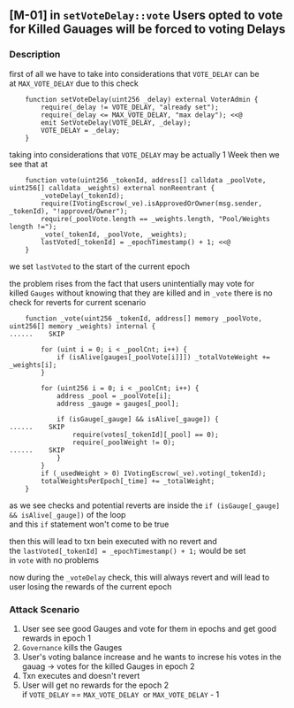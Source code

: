 ## [M-01] in `setVoteDelay::vote` Users opted to vote for Killed Gauages will be forced to voting Delays

### Description

first of all we have to take into considerations that `VOTE_DELAY` can be at `MAX_VOTE_DELAY` due to this check

```solidity
    function setVoteDelay(uint256 _delay) external VoterAdmin {
        require(_delay != VOTE_DELAY, "already set");
        require(_delay <= MAX_VOTE_DELAY, "max delay"); <<@
        emit SetVoteDelay(VOTE_DELAY, _delay);
        VOTE_DELAY = _delay;
    }
```

taking into considerations that `VOTE_DELAY` may be actually 1 Week then we see that at

```solidity
    function vote(uint256 _tokenId, address[] calldata _poolVote, uint256[] calldata _weights) external nonReentrant {
        _voteDelay(_tokenId);
        require(IVotingEscrow(_ve).isApprovedOrOwner(msg.sender, _tokenId), "!approved/Owner");
        require(_poolVote.length == _weights.length, "Pool/Weights length !=");
        _vote(_tokenId, _poolVote, _weights);
        lastVoted[_tokenId] = _epochTimestamp() + 1; <<@
    }
```

we set `lastVoted` to the start of the current epoch

the problem rises from the fact that users unintentially may vote for killed `Gauges` without knowing that they are killed and in `_vote` there is no check for reverts for current scenario

```solidity
    function _vote(uint256 _tokenId, address[] memory _poolVote, uint256[] memory _weights) internal {
......    SKIP

        for (uint i = 0; i < _poolCnt; i++) {
            if (isAlive[gauges[_poolVote[i]]]) _totalVoteWeight += _weights[i];
        }

        for (uint256 i = 0; i < _poolCnt; i++) {
            address _pool = _poolVote[i];
            address _gauge = gauges[_pool];

            if (isGauge[_gauge] && isAlive[_gauge]) {
......    SKIP
                require(votes[_tokenId][_pool] == 0);
                require(_poolWeight != 0);
......    SKIP
            }
        }
        if (_usedWeight > 0) IVotingEscrow(_ve).voting(_tokenId);
        totalWeightsPerEpoch[_time] += _totalWeight;
    }
```

as we see checks and potential reverts are inside the `if (isGauge[_gauge] && isAlive[_gauge])` of the loop  
and this `if` statement won't come to be true

then this will lead to txn bein executed with no revert and the `lastVoted[_tokenId] = _epochTimestamp() + 1;` would be set in `vote` with no problems

now during the `_voteDelay` check, this will always revert and will lead to user losing the rewards of the current epoch

### Attack Scenario

1. User see see good Gauges and vote for them in epochs and get good rewards in epoch 1
2. `Governance` kills the Gauges
3. User's voting balance increase and he wants to increse his votes in the gauag -> votes for the killed Gauges in epoch 2
4. Txn executes and doesn't revert
5. User will get no rewards for the epoch 2 if `VOTE_DELAY` == `MAX_VOTE_DELAY` 
   or `MAX_VOTE_DELAY` - 1
   
